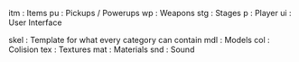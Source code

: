 itm   : Items
  pu  :   Pickups / Powerups
  wp  :   Weapons
stg   : Stages
p     : Player
ui    : User Interface

skel  : Template for what every category can contain
  mdl : Models
  col : Colision
  tex : Textures
  mat : Materials
  snd : Sound

